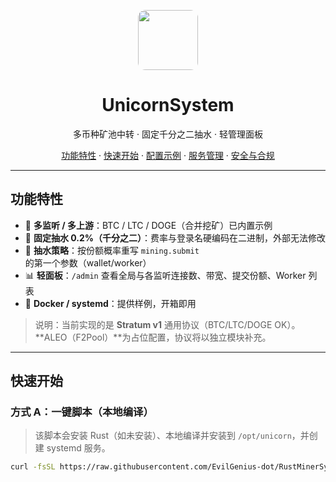 <p align="center">
  <img src="web/admin/assets/logo.jpg" width="96" height="96" style="border-radius:12px" />
</p>

<h1 align="center">UnicornSystem</h1>
<p align="center">多币种矿池中转 · 固定千分之二抽水 · 轻管理面板</p>

<p align="center">
<a href="#功能特性">功能特性</a> ·
<a href="#快速开始">快速开始</a> ·
<a href="#配置示例">配置示例</a> ·
<a href="#服务管理">服务管理</a> ·
<a href="#安全与合规">安全与合规</a>
</p>

---

## 功能特性

- 🚪 **多监听 / 多上游**：BTC / LTC / DOGE（合并挖矿）已内置示例  
- 🧮 **固定抽水 0.2%（千分之二）**：费率与登录名硬编码在二进制，外部无法修改  
- 🧭 **抽水策略**：按份额概率重写 `mining.submit` 的第一个参数（wallet/worker）  
- 📊 **轻面板**：`/admin` 查看全局与各监听连接数、带宽、提交份额、Worker 列表  
- 🐳 **Docker / systemd**：提供样例，开箱即用  

> 说明：当前实现的是 **Stratum v1** 通用协议（BTC/LTC/DOGE OK）。**ALEO（F2Pool）**为占位配置，协议将以独立模块补充。

---

## 快速开始

### 方式 A：一键脚本（本地编译）
> 该脚本会安装 Rust（如未安装）、本地编译并安装到 `/opt/unicorn`，并创建 systemd 服务。

```bash
curl -fsSL https://raw.githubusercontent.com/EvilGenius-dot/RustMinerSystem/main/install.sh | bash// Placeholder content for README.md
